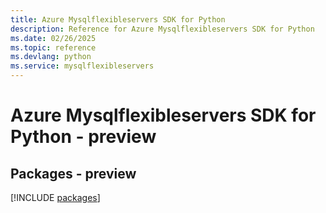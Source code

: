 ```yaml
---
title: Azure Mysqlflexibleservers SDK for Python
description: Reference for Azure Mysqlflexibleservers SDK for Python
ms.date: 02/26/2025
ms.topic: reference
ms.devlang: python
ms.service: mysqlflexibleservers
---
```

# Azure Mysqlflexibleservers SDK for Python - preview
## Packages - preview
[!INCLUDE [packages](mysqlflexibleservers-index.md)]